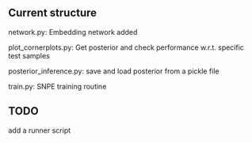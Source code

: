 ## Current structure
network.py: Embedding network added

plot_cornerplots.py: Get posterior and check performance w.r.t. specific test samples

posterior_inference.py: save and load posterior from a pickle file

train.py: SNPE training routine

## TODO
add a runner script
